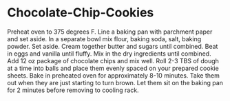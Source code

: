 # Chocolate-Chip-Cookies
Preheat oven to 375 degrees F. 
Line a baking pan with parchment paper and set aside.
In a separate bowl mix flour, baking soda, salt, baking powder. 
Set aside.
Cream together butter and sugars until combined.
Beat in eggs and vanilla until fluffy.
Mix in the dry ingredients until combined.
Add 12 oz package of chocolate chips and mix well.
Roll 2-3 TBS  of dough at a time into balls and place them evenly spaced on your prepared cookie sheets. 
Bake in preheated oven for approximately 8-10 minutes. Take them out when they are just starting to turn brown.
Let them sit on the baking pan for 2 minutes before removing to cooling rack.
